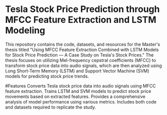 # Tesla Stock Price Prediction through MFCC Feature Extraction and LSTM Modeling

This repository contains the code, datasets, and resources for the Master's thesis titled "Using MFCC Feature Extraction Combined with LSTM Models for Stock Price Prediction — A Case Study on Tesla's Stock Prices." The thesis focuses on utilizing Mel-frequency cepstral coefficients (MFCC) to transform stock price data into audio signals, which are then analyzed using Long Short-Term Memory (LSTM) and Support Vector Machine (SVM) models for predicting stock price trends.

#Features
Converts Tesla stock price data into audio signals using MFCC feature extraction.
Trains LSTM and SVM models to predict stock price movements based on extracted features.
Provides a comprehensive analysis of model performance using various metrics.
Includes both code and datasets required to replicate the study.
